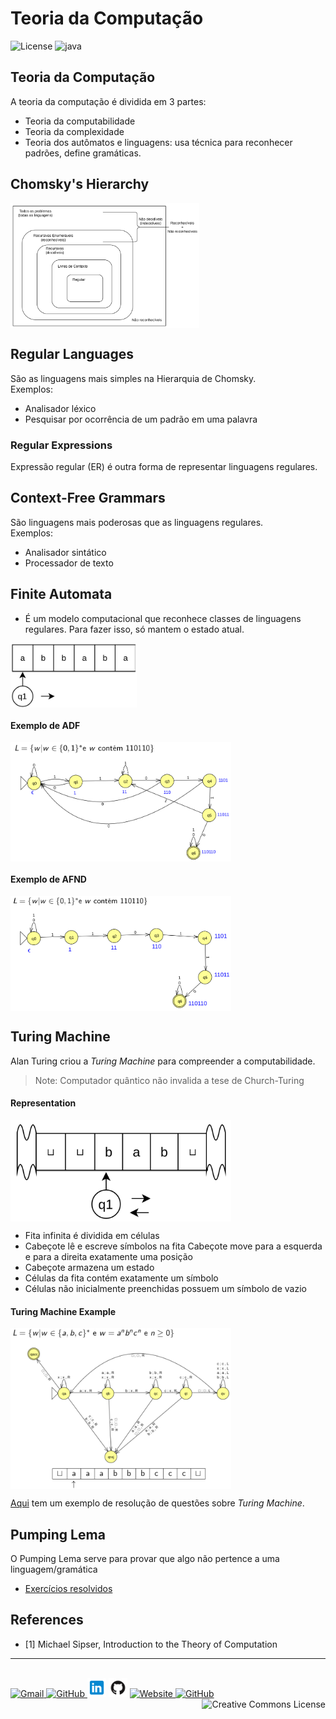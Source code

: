 # Teoria da Computação
![License](https://img.shields.io/badge/Code%20License-MIT-blue.svg)
![java](https://img.shields.io/badge/UFSC-Teoria_da_Computação-blue.svg)


## Teoria da Computação
A teoria da computação é dividida em 3 partes:
- Teoria da computabilidade
- Teoria da complexidade
- Teoria dos autômatos e linguagens: usa técnica para reconhecer padrões, define gramáticas.


## Chomsky's Hierarchy

<img src="images/hierarquia.png" align="center" height=auto width=60%/>

<br/>

## Regular Languages
São as linguagens mais simples na Hierarquia de Chomsky.
<br/>
Exemplos:
- Analisador léxico
- Pesquisar por ocorrência de um padrão em uma palavra

### Regular Expressions
Expressão regular (ER) é outra forma de representar linguagens regulares.


## Context-Free Grammars
São linguagens mais poderosas que as linguagens regulares.
<br/>
Exemplos:
- Analisador sintático
- Processador de texto

## Finite Automata
- É um modelo computacional que reconhece classes de linguagens regulares. Para fazer isso, só mantem o estado atual.

<img src="images/automato.png" align="center" height=auto width=40%/>

<br/>

#### Exemplo de ADF
<img src="images/afd.png" align="center" height=auto width=70%/>

<br/>

#### Exemplo de AFND
<img src="images/afnd.png" align="center" height=auto width=70%/>

<br/>

## Turing Machine
Alan Turing criou a _Turing Machine_ para compreender a computabilidade.

> Note: Computador quântico não invalida a tese de Church-Turing

#### Representation
<img src="images/turing_machine_def.png" align="center" height=auto width=70%/>

- Fita infinita é dividida em células
- Cabeçote lê e escreve símbolos na fita
Cabeçote move para a esquerda e para a direita exatamente uma posição
- Cabeçote armazena um estado
- Células da fita contém exatamente um símbolo
- Células não inicialmente preenchidas possuem um símbolo de vazio

#### Turing Machine Example
<img src="images/turing_machine.png" align="center" height=auto width=70%/>

<br/>

[Aqui](exercicios/mestrado/resolucao_maquina_turing.pdf) tem um exemplo de resolução de questões sobre _Turing Machine_.


## Pumping Lema
O Pumping Lema serve para provar que algo não pertence a uma linguagem/gramática
- [Exercícios resolvidos](teoria-da-computacao/conteudos/mestrado/linguagens_regulares-ufmg.pdf)


## References
- [1] Michael Sipser, Introduction to the Theory of Computation


---

<p  align="left">
<br/>
<a href="mailto:brunocampos01@gmail.com" target="_blank"><img src="https://github.com/brunocampos01/devops/blob/master/images/email.png" alt="Gmail" width="30">
</a>
<a href="https://stackoverflow.com/users/8329698/bruno-campos" target="_blank"><img src="https://github.com/brunocampos01/devops/blob/master/images/stackoverflow.png" alt="GitHub" width="30">
</a>
<a href="https://www.linkedin.com/in/brunocampos01" target="_blank"><img src="https://github.com/brunocampos01/devops/blob/master/images/linkedin.png" alt="LinkedIn" width="30"></a>
<a href="https://github.com/brunocampos01" target="_blank"><img src="https://github.com/brunocampos01/devops/blob/master/images/github.png" alt="GitHub" width="30"></a>
<a href="https://brunocampos01.netlify.app/" target="_blank"><img src="https://github.com/brunocampos01/devops/blob/master/images/blog.png" alt="Website" width="30">
</a>
<a href="https://medium.com/@brunocampos01" target="_blank"><img src="https://github.com/brunocampos01/devops/blob/master/images/medium.png" alt="GitHub" width="30">
</a>
<a rel="license" href="http://creativecommons.org/licenses/by-sa/4.0/"><img alt="Creative Commons License" style="border-width:0" src="https://i.creativecommons.org/l/by-sa/4.0/88x31.png",  align="right" /></a><br/>
</p>
